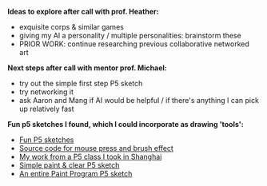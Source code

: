 **Ideas to explore after call with prof. Heather:**
- exquisite corps & similar games
- giving my AI a personality / multiple personalities: brainstorm these
- PRIOR WORK: continue researching previous collaborative networked art

**Next steps after call with mentor prof. Michael:**
- try out the simple first step P5 sketch
- try networking it
- ask Aaron and Mang if AI would be helpful / if there's anything I can pick up relatively fast

**Fun p5 sketches I found, which I could incorporate as drawing 'tools':**

- [Fun P5 sketches](https://www.maayanalbert.com/p5js-sketches)
- [Source code for mouse press and brush effect](https://processing.org/examples/mousepress.html)
- [My work from a P5 class I took in Shanghai](https://wp.nyu.edu/aleksandramedina/)
- [Simple paint & clear P5 sketch](https://editor.p5js.org/Jokester/sketches/rkIjK5N6m)
- [An entire Paint Program P5 sketch](https://editor.p5js.org/ebenjmuse/sketches/SyUM1iX0b)


